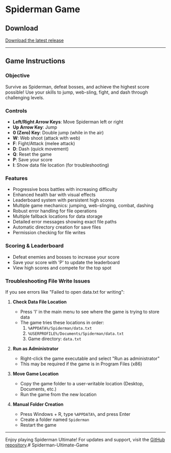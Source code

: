 # Spiderman Game

## Download

[Download the latest release](https://github.com/yourusername/Spiderman-Ultimate/releases/latest)

---

## Game Instructions

### Objective
Survive as Spiderman, defeat bosses, and achieve the highest score possible! Use your skills to jump, web-sling, fight, and dash through challenging levels.

### Controls
- **Left/Right Arrow Keys**: Move Spiderman left or right
- **Up Arrow Key**: Jump
- **0 (Zero) Key**: Double jump (while in the air)
- **W**: Web shoot (attack with web)
- **F**: Fight/Attack (melee attack)
- **D**: Dash (quick movement)
- **Q**: Reset the game
- **P**: Save your score
- **I**: Show data file location (for troubleshooting)

### Features
- Progressive boss battles with increasing difficulty
- Enhanced health bar with visual effects
- Leaderboard system with persistent high scores
- Multiple game mechanics: jumping, web-slinging, combat, dashing
- Robust error handling for file operations
- Multiple fallback locations for data storage
- Detailed error messages showing exact file paths
- Automatic directory creation for save files
- Permission checking for file writes

### Scoring & Leaderboard
- Defeat enemies and bosses to increase your score
- Save your score with 'P' to update the leaderboard
- View high scores and compete for the top spot

### Troubleshooting File Write Issues
If you see errors like "Failed to open data.txt for writing":

1. **Check Data File Location**
   - Press 'I' in the main menu to see where the game is trying to store data
   - The game tries these locations in order:
     1. `%APPDATA%/Spiderman/data.txt`
     2. `%USERPROFILE%/Documents/Spiderman/data.txt`
     3. Game directory: `data.txt`

2. **Run as Administrator**
   - Right-click the game executable and select "Run as administrator"
   - This may be required if the game is in Program Files (x86)

3. **Move Game Location**
   - Copy the game folder to a user-writable location (Desktop, Documents, etc.)
   - Run the game from the new location

4. **Manual Folder Creation**
   - Press Windows + R, type `%APPDATA%`, and press Enter
   - Create a folder named `Spiderman`
   - Restart the game

---

Enjoy playing Spiderman Ultimate! For updates and support, visit the [GitHub repository](https://github.com/yourusername/Spiderman-Ultimate).# Spiderman-Ultimate-Game
